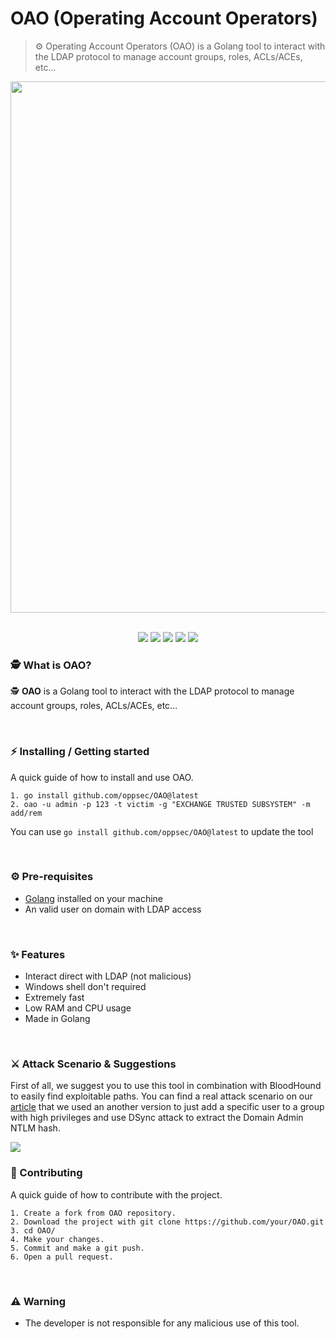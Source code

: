 # OAO (Operating Account Operators)
> ⚙️ Operating Account Operators (OAO) is a Golang tool to interact with the LDAP protocol to manage account groups, roles, ACLs/ACEs, etc...

<div align="center">
 <img src="https://i.imgur.com/3hxKgOq.jpg" width="850">
</div>

<br>

<p align="center">
    <img src="https://img.shields.io/github/license/oppsec/OAO?color=cyan&logo=github&logoColor=cyan&style=for-the-badge">
    <img src="https://img.shields.io/github/issues/oppsec/OAO?color=cyan&logo=github&logoColor=cyan&style=for-the-badge">
    <img src="https://img.shields.io/github/stars/oppsec/OAO?color=cyan&label=STARS&logo=github&logoColor=cyan&style=for-the-badge">
    <img src="https://img.shields.io/github/forks/oppsec/OAO?color=cyan&logo=github&logoColor=cyan&style=for-the-badge">
    <img src="https://img.shields.io/github/languages/code-size/oppsec/OAO?color=cyan&logo=github&logoColor=cyan&style=for-the-badge">
</p>

### 🕵️ What is OAO?
🕵️ **OAO** is a Golang tool to interact with the LDAP protocol to manage account groups, roles, ACLs/ACEs, etc...

<br>

### ⚡ Installing / Getting started

A quick guide of how to install and use OAO.

```shell
1. go install github.com/oppsec/OAO@latest
2. oao -u admin -p 123 -t victim -g "EXCHANGE TRUSTED SUBSYSTEM" -m add/rem
```

You can use `go install github.com/oppsec/OAO@latest` to update the tool

<br>

### ⚙️ Pre-requisites
- [Golang](https://go.dev/dl/) installed on your machine
- An valid user on domain with LDAP access

<br>

### ✨ Features
- Interact direct with LDAP (not malicious)
- Windows shell don't required
- Extremely fast
- Low RAM and CPU usage
- Made in Golang

<br>

### ⚔️ Attack Scenario & Suggestions
First of all, we suggest you to use this tool in combination with BloodHound to easily find exploitable paths. You can find a real attack scenario on our [article](https://twitter.com) that we used an another version to just add a specific user to a group with high privileges and use DSync attack to extract the Domain Admin NTLM hash.

<img src="https://i.imgur.com/1xfCaMC.png">

<br>

### 🔨 Contributing

A quick guide of how to contribute with the project.

```shell
1. Create a fork from OAO repository.
2. Download the project with git clone https://github.com/your/OAO.git
3. cd OAO/
4. Make your changes.
5. Commit and make a git push.
6. Open a pull request.
```

<br>

### ⚠️ Warning
- The developer is not responsible for any malicious use of this tool.
